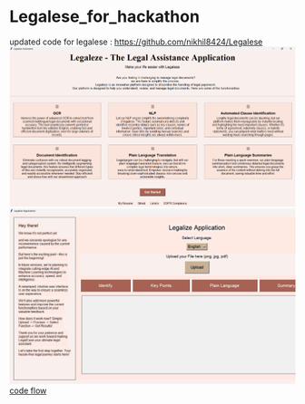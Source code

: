 # Legalese_for_hackathon
updated code for legalese : https://github.com/nikhil8424/Legalese
![Legaleze UI](https://github.com/nikhil8424/Legalese_for_hackathon/blob/main/Screenshot%202024-12-12%20230909.png)
![Legaleze UI](https://github.com/nikhil8424/Legalese_for_hackathon/blob/main/Screenshot%202024-12-12%20230829.png)
[code flow](https://github.com/nikhil8424/Legalese/blob/main/codetoflow.png)
